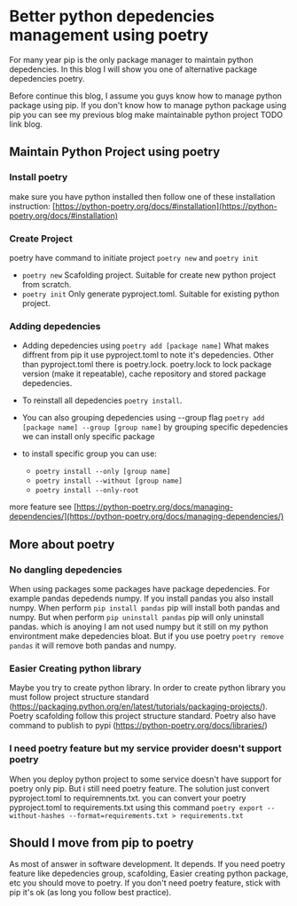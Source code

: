# Better python depedencies management using poetry
For many year pip is the only package manager to maintain python depedencies. In this blog I will show you one of alternative package depedencies poetry.


Before continue this blog, I assume you guys know how to manage python package using pip. If you don't know how to manage python package using pip you can see my previous blog make maintainable python project TODO link blog.


## Maintain Python Project using poetry
### Install poetry
make sure you have python installed then follow one of these installation instruction:
[https://python-poetry.org/docs/#installation](https://python-poetry.org/docs/#installation)

### Create Project
poetry have command to initiate project `poetry new` and `poetry init`

- `poetry new` Scafolding project. Suitable for create new python project from scratch.
- `poetry init` Only generate pyproject.toml. Suitable for existing python project.


### Adding depedencies
- Adding depedencies using `poetry add [package name]`
What makes diffrent from pip it use pyproject.toml to note it's depedencies. Other than pyproject.toml there is poetry.lock. poetry.lock to lock package version (make it repeatable), cache repository and stored package depedencies.

- To reinstall all depedencies `poetry install`.

- You can also grouping depedencies using --group flag `poetry add [package name] --group [group name]`
by grouping specific depedencies we can install only specific package

- to install specific group you can use:
    - `poetry install --only [group name]`
    - `poetry install --without [group name]`
    - `poetry install --only-root`

more feature see [https://python-poetry.org/docs/managing-dependencies/](https://python-poetry.org/docs/managing-dependencies/)


## More about poetry
### No dangling depedencies
When using packages some packages have package depedencies. For example pandas depedends numpy. If you install pandas you also install numpy. 
When perform `pip install pandas` pip will install both pandas and numpy. But when perform `pip uninstall pandas` pip will only uninstall pandas.
which is anoying I am not used numpy but it still on my python environtment make depedencies bloat. But if you use poetry `poetry remove pandas` it will
remove both pandas and numpy.

### Easier Creating python library
Maybe you try to create python library. In order to create python library you must follow project structure standard (https://packaging.python.org/en/latest/tutorials/packaging-projects/). Poetry scafolding follow this project structure standard. Poetry also have command to publish to pypi (https://python-poetry.org/docs/libraries/)

### I need poetry feature but my service provider doesn't support poetry
When you deploy python project to some service doesn't have support for poetry only pip. But i still need poetry feature. The solution just convert pyproject.toml to requiremnents.txt.
you can convert your poetry pyproject.toml to requirements.txt using this command `poetry export --without-hashes --format=requirements.txt > requirements.txt`

## Should I move from pip to poetry
As most of answer in software development. It depends. If you need poetry feature like depedencies group, scafolding, Easier creating python package, etc
you should move to poetry. If you don't need poetry feature, stick with pip it's ok (as long you follow best practice).
